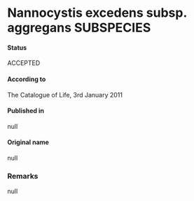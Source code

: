 # Nannocystis excedens subsp. aggregans SUBSPECIES

#### Status
ACCEPTED

#### According to
The Catalogue of Life, 3rd January 2011

#### Published in
null

#### Original name
null

### Remarks
null